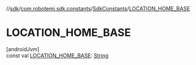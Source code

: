 //[sdk](../../../index.md)/[com.robotemi.sdk.constants](../index.md)/[SdkConstants](index.md)/[LOCATION_HOME_BASE](-l-o-c-a-t-i-o-n_-h-o-m-e_-b-a-s-e.md)

# LOCATION_HOME_BASE

[androidJvm]\
const val [LOCATION_HOME_BASE](-l-o-c-a-t-i-o-n_-h-o-m-e_-b-a-s-e.md): [String](https://kotlinlang.org/api/latest/jvm/stdlib/kotlin/-string/index.html)
